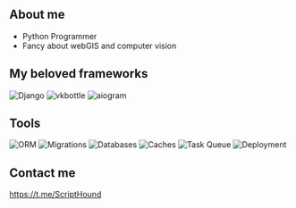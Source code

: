 ## About me
* Python Programmer
* Fancy about webGIS and computer vision

## My beloved frameworks
![Django](https://img.shields.io/badge/Django-3-brightgreen)
![vkbottle](https://img.shields.io/badge/vkbottle-3-yellow)
![aiogram](https://img.shields.io/badge/aiogram-2-blue)

## Tools
![ORM](https://img.shields.io/badge/ORMs-SQLAlchemy%20ORM%2C%20Django%20ORM-red)
![Migrations](https://img.shields.io/badge/Migrations-Alembic-orange)
![Databases](https://img.shields.io/badge/Database-Postgresql-yellow)
![Caches](https://img.shields.io/badge/Cache-Redis-yellowgreen)
![Task Queue](https://img.shields.io/badge/Task%20queue-Celery-green)
![Deployment](https://img.shields.io/badge/Deployment-Docker%20docker--compose-blue)

## Contact me
https://t.me/ScriptHound







